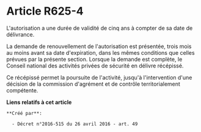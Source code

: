 # Article R625-4

L'autorisation a une durée de validité de cinq ans à compter de sa date de délivrance.

La demande de renouvellement de l'autorisation est présentée, trois mois au moins avant sa date d'expiration, dans les mêmes
conditions que celles prévues par la présente section. Lorsque la demande est complète, le Conseil national des activités
privées de sécurité en délivre récépissé.

Ce récépissé permet la poursuite de l'activité, jusqu'à l'intervention d'une décision de la commission d'agrément et de
contrôle territorialement compétente.

**Liens relatifs à cet article**

	**Créé par**:

	  - Décret n°2016-515 du 26 avril 2016 - art. 49
